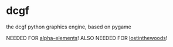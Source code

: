 # dcgf
the dcgf python graphics engine, based on pygame

NEEDED FOR [alpha-elements](https://github.com/diam0ndkiller/alpha-elements)!
ALSO NEEDED FOR [lostinthewoods](https://github.com/diam0ndkiller/lostinthewoods)!
